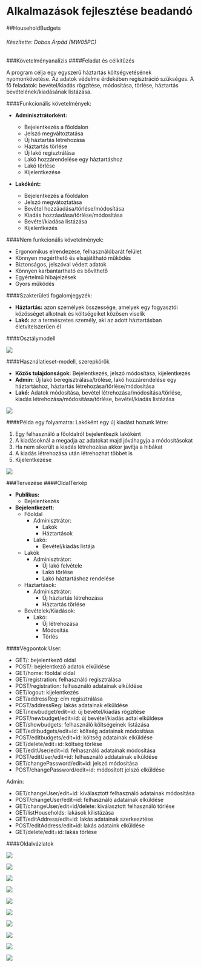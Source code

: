 # Alkalmazások fejlesztése beadandó
##HouseholdBudgets
###### Készítette: Dobos Árpád (MW05PC)
###Követelményanalízis
####Feladat és célkitűzés

A program célja egy egyszerű háztartás költségvetésének nyomonkövetése. Az adatok védelme érdekében regisztráció szükséges.
A fő feladatok: bevétel/kiadás rögzítése, módosítása, törlése, háztartás bevételének/kiadásának listázása.

####Funkcionális követelmények:
- **Adminisztrátorként:**
	* Bejelentkezés a főoldalon
	* Jelszó megváltoztatása
	* Új háztartás létrehozása
	* Háztartás törlése
	* Új lakó regisztrálása
	* Lakó hozzárendelése egy háztartáshoz
	* Lakó törlése
	* Kijelentkezése
  
- **Lakóként:**
  * Bejelentkezés a főoldalon
  * Jelszó megvátoztatása
  * Bevétel hozzáadása/törlése/módosítása
  * Kiadás hozzáadása/törlése/módosítása
  * Bevétel/kiadása listázása
  * Kijelentkezés
  
####Nem funkcionális követelmények:
- Ergonomikus elrendezése, felhasználóbarát felület
- Könnyen megérthető és elsajátítható működés
- Biztonságos, jelszóval védett adatok
- Könnyen karbantartható és bővíthető
- Egyértelmű hibajelzések
- Gyors működés

####Szakterületi fogalomjegyzék:
- **Háztartás:** azon személyek összessége, amelyek egy fogyasztói közösséget alkotnak és költségeiket közösen viselik
- **Lakó:** az a természetes személy, aki az adott háztartásban életvitelszerűen él

####Osztálymodell

![](Images/nomnoml/osztalymodell.png)

####Használatieset-modell, szerepkörök
- **Közös tulajdonságok:** Bejelentkezés, jelszó módosítása, kijelentkezés
- **Admin:** Új lakó beregisztrálása/trölése, lakó hozzárendelése egy háztartáshoz, háztartás létrehozása/törlése/módosítása
- **Lakó:** Adatok módosítása, bevétel létrehozása/módosítása/törlése, kiadás létrehozása/módosítása/törlése, bevétel/kiadás listázása

![](Images/nomnoml/hasznalatiesetmodell.png)

####Példa egy folyamatra:
Lakóként egy új kiadást hozunk létre:

1. Egy felhasználó a főoldalról bejelentkezik lakóként
2. A kiadásoknál a megadja az adatokat majd jóváhagyja a módosításokat
3. Ha nem sikerült a kiadás létrehozása akkor javítja a hibákat
4. A kiadás létrehozása után létrehozhat többet is
5. Kijelentkezése

![](Images/nomnoml/folyamtabra.png)

###Tervezése
####OldalTérkép
- **Publikus:**
	* Bejelentkezés
- **Bejelentkezett:**
	* Főoldal
		* Adminisztrátor:
			* Lakók
			* Háztartások
		* Lakó:
			* Bevétel/kiadás listája
	* Lakók
		* Adminisztrátor:
			* Új lakó felvétele
			* Lakó törlése
			* Lakó háztartáshoz rendelése
	* Háztartások:
		* Adminisztrátor:
			* Új háztartás létrehozása
			* Háztartás törlése
	* Bevételek/Kiadások:
		* Lakó:
			* Új létrehozása
			* Módosítás
			* Törlés
			
####Végpontok
User:
- GET/: bejelentkező oldal
- POST/: bejelentkező adatok elküldése
- GET/home: főoldal oldal
- GET/registration: felhasználó regisztrálása
- POST/registration: felhasználó adatainak elküldése
- GET/logout: kijelentkezés
- GET/addressReg: cím regisztrálása
- POST/addressReg: lakás adatainak elküldése
- GET/newbudget/edit=id: új bevétel/kiadás rögzítése
- POST/newbudget/edit=id: új bevétel/kiadás adtai elküldése
- GET/showbudgets: felhasználó költségeinek listázása
- GET/editbudgets/edit=id: költség adatainak módosítása
- POST/editbudgets/edit=id: költség adatainak elküldése
- GET/delete/edit=id: költség törlése
- GET/editUser/edit=id: felhasználó adatainak módosítása
- POST/editUser/edit=id: felhasználó addatainak elküldése
- GET/changePassword/edit=id: jelszó módosítása
- POST/changePassword/edit=id: módosított jelszó elküldése

Admin:
- GET/changeUser/edit=id: kiválasztott felhasználó adatainak módosítása
- POST/changeUser/edit=id: felhasználó adatainak elküldése
- GET/changeUser/edit=id/delete: kiválasztott felhasználó törlése
- GET/listHouseholds: lakások kilistázása
- GET/editAddress/edit=id: lakás adatainak szerkesztése
- POST/editAddress/edit=id: lakás adataink elküldése
- GET/delete/edit=id: lakás törlése

####Oldalvázlatok

![](Images/mockup/Bejelentkezes.jpg)

![](Images/mockup/Fooldal_Admin.jpg)

![](Images/mockup/Fooldal_Lako.jpg)

![](Images/mockup/Haztartasok.jpg)

![](Images/mockup/Uj_Haztartas.jpg)

![](Images/mockup/Lakok.jpg)

![](Images/mockup/Uj_Lako.jpg)

![](Images/mockup/Bevetelek_Kiadasok.jpg)

![](Images/mockup/Uj_Bevetel_Kiadas.jpg)

![](Images/mockup/Profil.jpg)